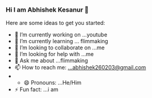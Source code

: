 ### Hi I am Abhishek Kesanur 👋


Here are some ideas to get you started:

- 🔭 I’m currently working on ...youtube
- 🌱 I’m currently learning ... flimmaking
- 👯 I’m looking to collaborate on ...me
- 🤔 I’m looking for help with ...me
- 💬 Ask me about ...flimmaking
- 📫 How to reach me: ...abhishek260203@gmail.com
- - 😄 Pronouns: ...He/Him
- ⚡ Fun fact: ...i am

